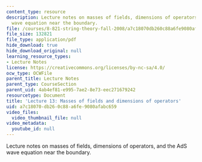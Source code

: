 ```yaml
---
content_type: resource
description: Lecture notes on masses of fields, dimensions of operators, and the AdS
  wave equation near the boundary.
file: /courses/8-821-string-theory-fall-2008/a7c18070db260c88a6fe9080afabc659_lecture13.pdf
file_size: 132821
file_type: application/pdf
hide_download: true
hide_download_original: null
learning_resource_types:
- Lecture Notes
license: https://creativecommons.org/licenses/by-nc-sa/4.0/
ocw_type: OCWFile
parent_title: Lecture Notes
parent_type: CourseSection
parent_uid: 4ab4ef81-e995-7ae2-8e73-eec271679242
resourcetype: Document
title: 'Lecture 13: Masses of fields and dimensions of operators'
uid: a7c18070-db26-0c88-a6fe-9080afabc659
video_files:
  video_thumbnail_file: null
video_metadata:
  youtube_id: null
---
```

Lecture notes on masses of fields, dimensions of operators, and the AdS wave equation near the boundary.